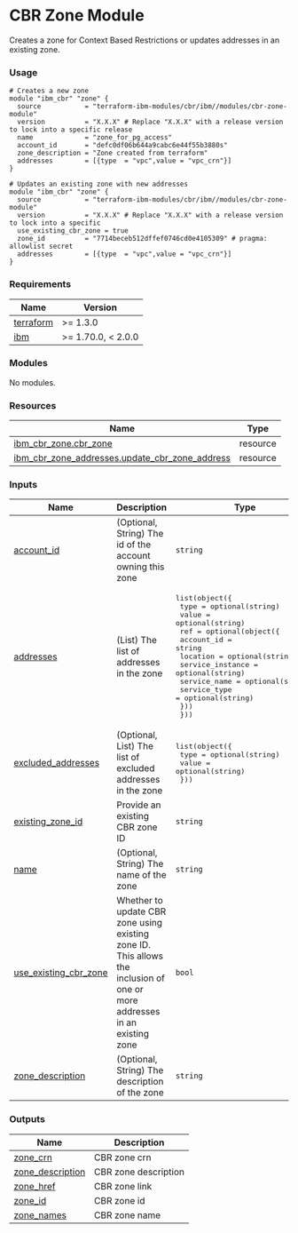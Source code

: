 # CBR Zone Module

Creates a zone for Context Based Restrictions or updates addresses in an existing zone.

### Usage

```hcl
# Creates a new zone
module "ibm_cbr" "zone" {
  source           = "terraform-ibm-modules/cbr/ibm//modules/cbr-zone-module"
  version          = "X.X.X" # Replace "X.X.X" with a release version to lock into a specific release
  name             = "zone_for_pg_access"
  account_id       = "defc0df06b644a9cabc6e44f55b3880s"
  zone_description = "Zone created from terraform"
  addresses        = [{type  = "vpc",value = "vpc_crn"}]
}
```

```hcl
# Updates an existing zone with new addresses
module "ibm_cbr" "zone" {
  source           = "terraform-ibm-modules/cbr/ibm//modules/cbr-zone-module"
  version          = "X.X.X" # Replace "X.X.X" with a release version to lock into a specific
  use_existing_cbr_zone = true
  zone_id          = "7714beceb512dffef0746cd0e4105309" # pragma: allowlist secret
  addresses        = [{type  = "vpc",value = "vpc_crn"}]
}
```

<!-- BEGINNING OF PRE-COMMIT-TERRAFORM DOCS HOOK -->
### Requirements

| Name | Version |
|------|---------|
| <a name="requirement_terraform"></a> [terraform](#requirement\_terraform) | >= 1.3.0 |
| <a name="requirement_ibm"></a> [ibm](#requirement\_ibm) | >= 1.70.0, < 2.0.0 |

### Modules

No modules.

### Resources

| Name | Type |
|------|------|
| [ibm_cbr_zone.cbr_zone](https://registry.terraform.io/providers/IBM-Cloud/ibm/latest/docs/resources/cbr_zone) | resource |
| [ibm_cbr_zone_addresses.update_cbr_zone_address](https://registry.terraform.io/providers/IBM-Cloud/ibm/latest/docs/resources/cbr_zone_addresses) | resource |

### Inputs

| Name | Description | Type | Default | Required |
|------|-------------|------|---------|:--------:|
| <a name="input_account_id"></a> [account\_id](#input\_account\_id) | (Optional, String) The id of the account owning this zone | `string` | `null` | no |
| <a name="input_addresses"></a> [addresses](#input\_addresses) | (List) The list of addresses in the zone | <pre>list(object({<br/>    type  = optional(string)<br/>    value = optional(string)<br/>    ref = optional(object({<br/>      account_id       = string<br/>      location         = optional(string)<br/>      service_instance = optional(string)<br/>      service_name     = optional(string)<br/>      service_type     = optional(string)<br/>    }))<br/>  }))</pre> | `[]` | no |
| <a name="input_excluded_addresses"></a> [excluded\_addresses](#input\_excluded\_addresses) | (Optional, List) The list of excluded addresses in the zone | <pre>list(object({<br/>    type  = optional(string)<br/>    value = optional(string)<br/>  }))</pre> | `[]` | no |
| <a name="input_existing_zone_id"></a> [existing\_zone\_id](#input\_existing\_zone\_id) | Provide an existing CBR zone ID | `string` | `null` | no |
| <a name="input_name"></a> [name](#input\_name) | (Optional, String) The name of the zone | `string` | `null` | no |
| <a name="input_use_existing_cbr_zone"></a> [use\_existing\_cbr\_zone](#input\_use\_existing\_cbr\_zone) | Whether to update CBR zone using existing zone ID. This allows the inclusion of one or more addresses in an existing zone | `bool` | `false` | no |
| <a name="input_zone_description"></a> [zone\_description](#input\_zone\_description) | (Optional, String) The description of the zone | `string` | `null` | no |

### Outputs

| Name | Description |
|------|-------------|
| <a name="output_zone_crn"></a> [zone\_crn](#output\_zone\_crn) | CBR zone crn |
| <a name="output_zone_description"></a> [zone\_description](#output\_zone\_description) | CBR zone description |
| <a name="output_zone_href"></a> [zone\_href](#output\_zone\_href) | CBR zone link |
| <a name="output_zone_id"></a> [zone\_id](#output\_zone\_id) | CBR zone id |
| <a name="output_zone_names"></a> [zone\_names](#output\_zone\_names) | CBR zone name |
<!-- END OF PRE-COMMIT-TERRAFORM DOCS HOOK -->
